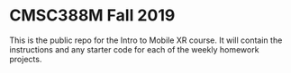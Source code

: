 # CMSC388M Fall 2019

This is the public repo for the Intro to Mobile XR course. It will contain the instructions and any starter code for each of the weekly homework projects.